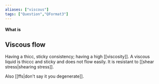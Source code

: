 ```yaml
---
aliases: ["viscous"]
tags: ["Question","QFormat3"]
---
```


#### What is
## Viscous flow
Having a thicc, sticky consistency; having a high [[viscosity]].
A viscous liquid is thiccc and sticky and does not flow easily. It is resistant to [[shear stress|shearing stress]]. 

Also [[ffs|don't say it you degenerate]].